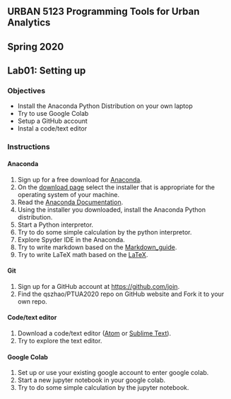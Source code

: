 ## URBAN 5123 Programming Tools for Urban Analytics
## Spring 2020
## Lab01: Setting up

### Objectives

 - Install the Anaconda Python Distribution on your own laptop
 - Try to use Google Colab
 - Setup a GitHub account
 - Instal a code/text editor

### Instructions

#### Anaconda

 1. Sign up for a free download for [Anaconda][ana_dl].
 2. On the [download page][anaconda] select the installer that is appropriate for the operating system of your machine.
 3. Read the [Anaconda Documentation][anaconda_doc].
 4. Using the installer you downloaded, install the Anaconda Python distribution.
 5. Start a Python interpretor.
 6. Try to do some simple calculation by the python interpretor.
 7. Explore Spyder IDE in the Anaconda.  
 8. Try to write markdown based on the [Markdown_guide][markdown].
 9. Try to write LaTeX math based on the [LaTeX][LaTex_math].

#### Git
 1. Sign up for a GitHub account at https://github.com/join.
 2. Find the qszhao/PTUA2020 repo on GitHub website and Fork it to your own repo.

#### Code/text editor
 1. Download a code/text editor ([Atom][Atom] or [Sublime Text][Sublime]).
 2. Try to explore the text editor.  

#### Google Colab
 1. Set up or use your existing google account to enter google colab.
 2. Start a new jupyter notebook in your google colab.
 3. Try to do some simple calculation by the jupyter notebook.


[ana_dl]: https://www.anaconda.com/distribution/
[anaconda]: https://www.anaconda.com/distribution/#download-section
[anaconda_doc]: https://docs.anaconda.com/anaconda/
[markdown]: https://www.markdownguide.org/basic-syntax/
[Atom]: https://atom.io/
[Sublime]: https://www.sublimetext.com/3
[LaTex_math]: https://www.math.ubc.ca/~pwalls/math-python/jupyter/latex/

